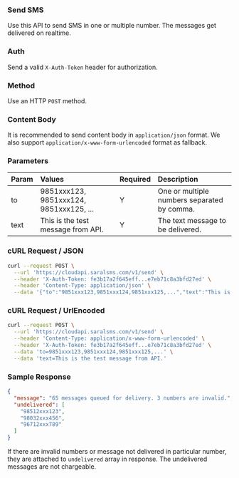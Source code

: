 ### Send SMS
Use this API to send SMS in one or multiple number. The messages get delivered on realtime.

### Auth
Send a valid `X-Auth-Token` header for authorization.

### Method
Use an HTTP `POST` method.

### Content Body
It is recommended to send content body in `application/json` format. We also support `application/x-www-form-urlencoded` format as fallback.

### Parameters
| Param 	| Values                                  	| Required 	| Description                                 	|
|:------	|:----------------------------------------	|:---------	|:--------------------------------------------	|
| to    	| 9851xxx123, 9851xxx124, 9851xxx125, ... 	| Y        	| One or multiple numbers separated by comma. 	|
| text  	| This is the test message from API.      	| Y        	| The text message to be delivered.           	|

### cURL Request / JSON
```bash
curl --request POST \
  --url 'https://cloudapi.saralsms.com/v1/send' \
  --header 'X-Auth-Token: fe3b17a2f645eff...e7eb71c8a3bfd27ed' \
  --header 'Content-Type: application/json' \
  --data '{"to":"9851xxx123,9851xxx124,9851xxx125,...","text":"This is the test message from API."}'
```

### cURL Request / UrlEncoded
```bash
curl --request POST \
  --url 'https://cloudapi.saralsms.com/v1/send' \
  --header 'Content-Type: application/x-www-form-urlencoded' \
  --header 'X-Auth-Token: fe3b17a2f645eff...e7eb71c8a3bfd27ed' \
  --data 'to=9851xxx123,9851xxx124,9851xxx125,...' \
  --data 'text=This is the test message from API.'
```

### Sample Response
```json
{
  "message": "65 messages queued for delivery. 3 numbers are invalid.",
  "undelivered": [
    "98512xxx123",
    "98032xxx456",
    "96712xxx789"
  ]
}
```
If there are invalid numbers or message not delivered in particular number, they are attached to `undelivered` array in response. The undelivered messages are not chargeable.